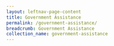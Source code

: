 ```yaml
---
layout: leftnav-page-content
title: Government Assistance
permalink: /government-assistance/
breadcrumb: Government Assistance
collection_name: government-assistance
---
```

